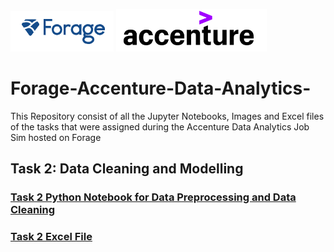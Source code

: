 <p>
<img src="https://github.com/ADVAIT135/Forage-Accenture-Data-Analytics-/blob/b347a00cfcdcfb13ea8245d2cc6b8a4889a9329e/Forage%20Logo.PNG?raw=True" alt="Forage" >
<img src="https://github.com/ADVAIT135/Forage-Accenture-Data-Analytics-/blob/b347a00cfcdcfb13ea8245d2cc6b8a4889a9329e/Accenture%20Logo.PNG?raw=true" alt="Accenture" >
</p>

# Forage-Accenture-Data-Analytics-
This Repository consist of all the Jupyter Notebooks, Images and Excel files of the tasks that were assigned during the Accenture Data Analytics Job Sim hosted on Forage

## Task 2: Data Cleaning and Modelling
### [Task 2 Python Notebook for Data Preprocessing and Data Cleaning](https://github.com/ADVAIT135/Forage-Accenture-Data-Analytics-/blob/cb81f77be4eb23bcfca6d0a48b69121d52833d5b/Task%202%3A%20Data%20Cleaning%20and%20Modelling/Forage%20Accenture%20Data%20Analytics%20Task%202%20-%20Data%20Cleaning%20and%20Modelling.ipynb)

### [Task 2 Excel File](https://view.officeapps.live.com/op/view.aspx?src=https%3A%2F%2Fraw.githubusercontent.com%2FADVAIT135%2FForage-Accenture-Data-Analytics-%2Fmain%2FTask%25202%253A%2520Data%2520Cleaning%2520and%2520Modelling%2FCleaned%2520Dataset.xlsx&wdOrigin=BROWSELINK)

